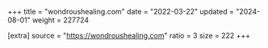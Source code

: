 +++
title = "wondroushealing.com"
date = "2022-03-22"
updated = "2024-08-01"
weight = 227724

[extra]
source = "https://wondroushealing.com"
ratio = 3
size = 222
+++

